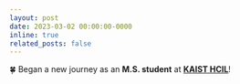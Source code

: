 ```yaml
---
layout: post
date: 2023-03-02 00:00:00-0000
inline: true
related_posts: false
---
```


🍀 Began a new journey as an **M.S. student** at **[KAIST HCIL](https://hcil.kaist.ac.kr/)**!
